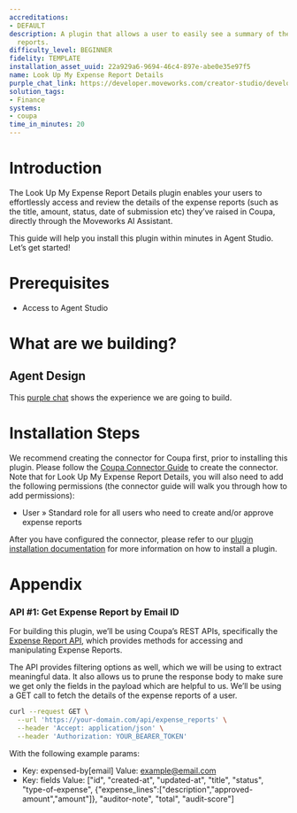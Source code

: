 ```yaml
---
accreditations:
- DEFAULT
description: A plugin that allows a user to easily see a summary of their expense
  reports.
difficulty_level: BEGINNER
fidelity: TEMPLATE
installation_asset_uuid: 22a929a6-9694-46c4-897e-abe0e35e97f5
name: Look Up My Expense Report Details
purple_chat_link: https://developer.moveworks.com/creator-studio/developer-tools/purple-chat/?conversation=%7B%22startTimestamp%22%3A%2211%3A43%2BAM%22%2C%22messages%22%3A%5B%7B%22parts%22%3A%5B%7B%22richText%22%3A%22Can+you+tell+me+the+status+of+my+expense+reports%3F%22%7D%5D%2C%22role%22%3A%22user%22%7D%2C%7B%22parts%22%3A%5B%7B%22reasoningSteps%22%3A%5B%7B%22richText%22%3A%22Searches+for+user%27s+expense+reports+in+Coupa%22%2C%22status%22%3A%22success%22%7D%5D%7D%2C%7B%22richText%22%3A%22Here+are+your+current+expense+report+statuses%3A%22%7D%2C%7B%22richText%22%3A%22%3Cb%3EExpense+Report%3A+Client+Meeting+in+New+York%3C%2Fb%3E%3Cbr%3E%3Cp%3EStatus%3A+%3Cb%3EApproved%3C%2Fb%3E%3C%2Fp%3E%22%7D%2C%7B%22citations%22%3A%5B%7B%22citationTitle%22%3A%22Expense+Report%3A+Client+Meeting+in+New+York%22%2C%22connectorName%22%3A%22coupa%22%7D%5D%7D%2C%7B%22richText%22%3A%22%3Cb%3EExpense+Report%3A+Conference+Trip+to+San+Francisco%3C%2Fb%3E%3Cbr%3E%3Cp%3EStatus%3A+%3Cb%3EPending+Approval%3C%2Fb%3E%3C%2Fp%3E%22%7D%2C%7B%22citations%22%3A%5B%7B%22citationTitle%22%3A%22Expense+Report%3A+Conference+Trip+to+San+Francisco%22%2C%22connectorName%22%3A%22coupa%22%7D%5D%7D%2C%7B%22richText%22%3A%22%3Cb%3EExpense+Report%3A+Team+Building+Activities%3C%2Fb%3E%3Cbr%3E%3Cp%3EStatus%3A+%3Cb%3EIncomplete%3C%2Fb%3E%3Cbr%3EPlease+complete+the+remaining+sections+to+proceed.%3C%2Fp%3E%22%7D%2C%7B%22citations%22%3A%5B%7B%22citationTitle%22%3A%22Expense+Report%3A+Team+Building+Activities%22%2C%22connectorName%22%3A%22coupa%22%7D%5D%7D%5D%2C%22role%22%3A%22assistant%22%7D%5D%7D
solution_tags:
- Finance
systems:
- coupa
time_in_minutes: 20
---
```


# Introduction

The Look Up My Expense Report Details plugin enables your users to effortlessly access and review the details of the expense reports (such as the title, amount, status, date of submission etc) they’ve raised in Coupa, directly through the Moveworks AI Assistant.

This guide will help you install this plugin within minutes in Agent Studio. Let’s get started!

# Prerequisites

- Access to Agent Studio

# What are we building?

## Agent Design

This [purple chat](https://developer.moveworks.com/creator-studio/developer-tools/purple-chat/?conversation=%7B%22startTimestamp%22%3A%2211%3A43%2BAM%22%2C%22messages%22%3A%5B%7B%22parts%22%3A%5B%7B%22richText%22%3A%22Can+you+tell+me+the+status+of+my+expense+reports%3F%22%7D%5D%2C%22role%22%3A%22user%22%7D%2C%7B%22parts%22%3A%5B%7B%22reasoningSteps%22%3A%5B%7B%22richText%22%3A%22Searches+for+user%27s+expense+reports+in+Coupa%22%2C%22status%22%3A%22success%22%7D%5D%7D%2C%7B%22richText%22%3A%22Here+are+your+current+expense+report+statuses%3A%22%7D%2C%7B%22richText%22%3A%22%3Cb%3EExpense+Report%3A+Client+Meeting+in+New+York%3C%2Fb%3E%3Cbr%3E%3Cp%3EStatus%3A+%3Cb%3EApproved%3C%2Fb%3E%3C%2Fp%3E%22%7D%2C%7B%22citations%22%3A%5B%7B%22citationTitle%22%3A%22Expense+Report%3A+Client+Meeting+in+New+York%22%2C%22connectorName%22%3A%22coupa%22%7D%5D%7D%2C%7B%22richText%22%3A%22%3Cb%3EExpense+Report%3A+Conference+Trip+to+San+Francisco%3C%2Fb%3E%3Cbr%3E%3Cp%3EStatus%3A+%3Cb%3EPending+Approval%3C%2Fb%3E%3C%2Fp%3E%22%7D%2C%7B%22citations%22%3A%5B%7B%22citationTitle%22%3A%22Expense+Report%3A+Conference+Trip+to+San+Francisco%22%2C%22connectorName%22%3A%22coupa%22%7D%5D%7D%2C%7B%22richText%22%3A%22%3Cb%3EExpense+Report%3A+Team+Building+Activities%3C%2Fb%3E%3Cbr%3E%3Cp%3EStatus%3A+%3Cb%3EIncomplete%3C%2Fb%3E%3Cbr%3EPlease+complete+the+remaining+sections+to+proceed.%3C%2Fp%3E%22%7D%2C%7B%22citations%22%3A%5B%7B%22citationTitle%22%3A%22Expense+Report%3A+Team+Building+Activities%22%2C%22connectorName%22%3A%22coupa%22%7D%5D%7D%5D%2C%22role%22%3A%22assistant%22%7D%5D%7D) shows the experience we are going to build.

# Installation Steps

We recommend creating the connector for Coupa first, prior to installing this plugin. Please follow the [Coupa Connector Guide](https://developer.moveworks.com/creator-studio/resources/connector?id=coupa) to create the connector. Note that for Look Up My Expense Report Details, you will also need to add the following permissions (the connector guide will walk you through how to add permissions):

- User » Standard role for all users who need to create and/or approve expense reports

After you have configured the connector, please refer to our [plugin installation documentation](https://help.moveworks.com/docs/ai-agent-marketplace-installation) for more information on how to install a plugin. 

# Appendix

### **API #1: Get Expense Report by Email ID**

For building this plugin, we’ll be using Coupa’s REST APIs, specifically the [Expense Report API](https://compass.coupa.com/_dita_/en-us/documentation/plat/integ/coupa_core_api/topics/expense_reports_api.dita), which provides methods for accessing and manipulating Expense Reports. 

The API provides filtering options as well, which we will be using to extract meaningful data. It also allows us to prune the response body to make sure we get only the fields in the payload which are helpful to us. We’ll be using a GET call to fetch the details of the expense reports of a user. 

```bash
curl --request GET \
  --url 'https://your-domain.com/api/expense_reports' \
  --header 'Accept: application/json' \
  --header 'Authorization: YOUR_BEARER_TOKEN'
```

With the following example params:

- Key: expensed-by[email]
Value: example@email.com
- Key: fields
Value: ["id", "created-at", "updated-at", "title", "status", "type-of-expense", {"expense_lines":["description","approved-amount","amount"]}, "auditor-note", "total", "audit-score"]